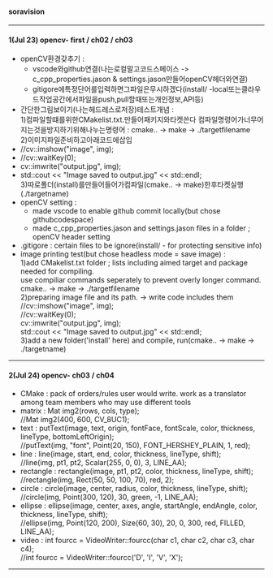 #### soravision
***
#### 1(Jul 23) opencv- first / ch02 / ch03
  - openCV환경갖추기 : <br>
    - vscode와github연결(나는로컬말고코드스페이스 -> c_cpp_properties.jason & settings.jason만들어openCV헤더와연결) <br>
    - gitigore에특정단어를입력하면그파일은무시하겠다(install/ -local또는클라우드작업공간에서파일을push,pull할때또는개인정보,API등) <br>
- 간단한그림보이기(나는헤드레스로저장)테스트개념 : <br>
    1)컴파일할떄를위한CMakelist.txt.만들어패키지와타켓쓴다 
       컴파일명령어가너무어지는것을방지하기위해나누는명령어 : 
  cmake.. -> make -> ./targetfilename <br>
    2)이미지파일준비하고아래코드에삽입 <br>
 - //cv::imshow("image", img); <br>
 - //cv::waitKey(0); <br>
 - cv::imwrite("output.jpg", img); <br>
 - std::cout << "Image saved to output.jpg" << std::endl; <br>
    3)따로폴더(install)를만들어들어가컴파일(cmake.. -> make)한후타켓실행(./targetname) <br>
- openCV setting : <br>
    -  made vscode to enable github commit locally(but chose githubcodespace) <br>
    -  made c_cpp_properties.jason and settings.jason files in a folder ; openCV header setting <br>
- .gitigore : certain files to be ignore(install/ - for protecting sensitive info) <br>
- image printing test(but chose headless mode = save image) : <br>
     1)add CMakelist.txt folder ; lists including aimed target and package needed for compiling. <br>
    use compiliar commands seperately to prevent overly longer command. 
    cmake.. -> make -> ./targetfilename <br>
     2)preparing image file and its path. -> write code includes them <br>
      //cv::imshow("image", img); <br>
      //cv::waitKey(0); <br>
      cv::imwrite("output.jpg", img); <br>
      std::cout << "Image saved to output.jpg" << std::endl; <br>
     3)add a new folder('install' here) and compile, run(cmake.. -> make -> ./targetname)
 

  
***
#### 2(Jul 24) opencv- ch03 / ch04
- CMake : pack of orders/rules user would write. work as a translator among team members who may use different tools
- matrix : Mat img2(rows, cols, type); <br>
    //Mat img2(400, 600, CV_8UC1);
- text : putText(image, text, origin, fontFace, fontScale, color, thickness, lineType, bottomLeftOrigin); <br>
    //putText(img, "font", Point(20, 150), FONT_HERSHEY_PLAIN, 1, red);
- line : line(image, start, end, color, thickness, lineType, shift); <br>
    //line(img, pt1, pt2, Scalar(255, 0, 0), 3, LINE_AA);
- rectangle : rectangle(image, pt1, pt2, color, thickness, lineType, shift); <br>           //rectangle(img, Rect(50, 50, 100, 70), red, 2);
- circle : circle(image, center, radius, color, thickness, lineType, shift); <br>           //circle(img, Point(300, 120), 30, green, -1, LINE_AA);
- ellipse : ellipse(image, center, axes, angle, startAngle, endAngle, color, thickness, lineType, shift); <br>     //ellipse(img, Point(120, 200), Size(60, 30), 20, 0, 300, red, FILLED, LINE_AA);
- video : int fourcc = VideoWriter::fourcc(char c1, char c2, char c3, char c4); <br>
    //int fourcc = VideoWriter::fourcc('D', 'I', 'V', 'X');
***



